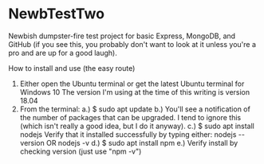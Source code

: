 # NewbTestTwo
Newbish dumpster-fire test project for basic Express, MongoDB, and GitHub (if you see this, you probably don't want to look at it unless you're a pro and are up for a good laugh).

How to install and use (the easy route)
  1) Either open the Ubuntu terminal or get the latest Ubuntu terminal for Windows 10
     The version I'm using at the time of this writing is version 18.04
  2) From the terminal:
     a.) $ sudo apt update
     b.) You'll see a notification of the number of packages that can be upgraded. 
         I tend to ignore this (which isn't really a good idea, but I do it anyway).
     c.) $ sudo apt install nodejs
         Verify that it installed successfully by typing either:
         nodejs --version
              OR
         nodejs -v
     d.) $ sudo apt install npm
     e.) Verify install by checking version (just use "npm -v")
 
         
